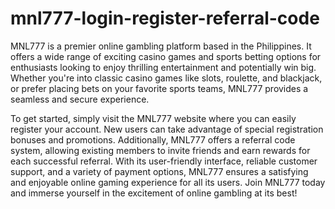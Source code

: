 # mnl777-login-register-referral-code


MNL777 is a premier online gambling platform based in the Philippines. It offers a wide range of exciting casino games and sports betting options for enthusiasts looking to enjoy thrilling entertainment and potentially win big. Whether you're into classic casino games like slots, roulette, and blackjack, or prefer placing bets on your favorite sports teams, MNL777 provides a seamless and secure experience.

To get started, simply visit the MNL777 website where you can easily register your account. New users can take advantage of special registration bonuses and promotions. Additionally, MNL777 offers a referral code system, allowing existing members to invite friends and earn rewards for each successful referral. With its user-friendly interface, reliable customer support, and a variety of payment options, MNL777 ensures a satisfying and enjoyable online gaming experience for all its users. Join MNL777 today and immerse yourself in the excitement of online gambling at its best!
